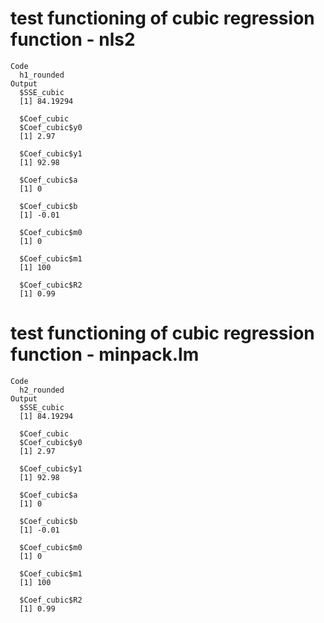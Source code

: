 # test functioning of cubic regression function - nls2

    Code
      h1_rounded
    Output
      $SSE_cubic
      [1] 84.19294
      
      $Coef_cubic
      $Coef_cubic$y0
      [1] 2.97
      
      $Coef_cubic$y1
      [1] 92.98
      
      $Coef_cubic$a
      [1] 0
      
      $Coef_cubic$b
      [1] -0.01
      
      $Coef_cubic$m0
      [1] 0
      
      $Coef_cubic$m1
      [1] 100
      
      $Coef_cubic$R2
      [1] 0.99
      
      

# test functioning of cubic regression function - minpack.lm

    Code
      h2_rounded
    Output
      $SSE_cubic
      [1] 84.19294
      
      $Coef_cubic
      $Coef_cubic$y0
      [1] 2.97
      
      $Coef_cubic$y1
      [1] 92.98
      
      $Coef_cubic$a
      [1] 0
      
      $Coef_cubic$b
      [1] -0.01
      
      $Coef_cubic$m0
      [1] 0
      
      $Coef_cubic$m1
      [1] 100
      
      $Coef_cubic$R2
      [1] 0.99
      
      

